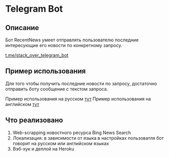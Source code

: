 # Telegram Bot 

## Описание
Бот RecentNews умеет отправлять пользователю последние интересующие его новости по конкретному запросу. 

[t.me/stack_over_telegram_bot](t.me/stack_over_telegram_bot) 

## Пример использования
Для того чтобы получить последние новости по запросу, достаточно отправить боту сообщение с текстом запроса.

Пример использования на русском [тут](https://drive.google.com/file/d/16gpL1efQVaBOPNfAAT_w-Pksb7uLsj70/view?usp=sharing)
Пример использования на английском [тут](https://drive.google.com/file/d/1Y8NalRiMxAy6nKFptw7DlpHX_Gw25YWW/view?usp=sharing)

## Что реализовано
1) Web-scrapping новостного ресурса Bing News Search
2) Локализация: в зависимости от языка в настройках пользоватля бот говорит на русском или английском языках
3) Вэб-хук и деплой на Heroku
